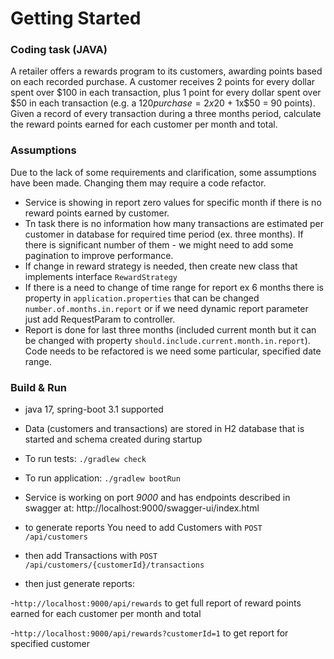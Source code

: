 # Getting Started

### Coding task (JAVA)
A retailer offers a rewards program to its customers, awarding points based on each recorded purchase.
A customer receives 2 points for every dollar spent over $100 in each transaction, plus 1 point for every dollar
spent over $50 in each transaction
(e.g. a $120 purchase = 2x$20 + 1x$50 = 90 points).
Given a record of every transaction during a three months period, calculate the reward points earned for each
customer per month and total.

### Assumptions
Due to the lack of some requirements and clarification, some assumptions have been made.
Changing them may require a code refactor.
* Service is showing in report zero values for specific month if there is no reward points earned by customer.
* Tn task there is no information how many transactions are estimated per customer in database for required time period (ex. three months). 
If there is significant number of them - we might need to add some pagination to improve performance.
* If change in reward strategy is needed, then create new class that implements interface `RewardStrategy`
* If there is a need to change of time range for report ex 6 months there is property in `application.properties` that can be changed `number.of.months.in.report` or if we need dynamic report parameter just add RequestParam to controller. 
* Report is done for last three months (included current month but it can be changed with property `should.include.current.month.in.report`). Code needs to be refactored is we need some particular, specified date range. 

### Build & Run
* java 17, spring-boot 3.1 supported
* Data (customers and transactions) are stored in H2 database that is started and schema created during startup
* To run tests: `./gradlew check`
* To run application: `./gradlew bootRun`
* Service is working on port _9000_ and has endpoints described in swagger at:
http://localhost:9000/swagger-ui/index.html

* to generate reports You need to add Customers with `POST /api/customers`
* then add Transactions with `POST /api/customers/{customerId}/transactions`
* then just generate reports:

-`http://localhost:9000/api/rewards` to get full report of reward points earned for each customer per month and total

-`http://localhost:9000/api/rewards?customerId=1` to get report for specified customer
